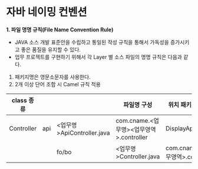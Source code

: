 # 자바 네이밍 컨벤션

**1. 파일 명명 규칙(File Name Convention Rule)**
- JAVA 소스 개발 표준안을 수립하고 통일된 작성 규칙을 통해서 가독성을 증가시키고 좋은 품질을 유지할 수 있다.
- 업무 프로젝트를 구현하기 위해서 각 Layer 별 소스 파일의 명명 규칙은 다음과 같다.
1. 패키지명은 영문소문자를 사용한다.
2. 2개 이상 단어 조합 시 Camel  규칙 적용


| class 종류 ||| 파일명 구성  | 위치 패키지 또는 디렉토리  | 예 |
|---|---|---|---|---|---|
| Controller | api  | <업무명>ApiController.java  |  com.cname.<업무명><업무영역>.controller | DisplayApiController.java |
||| fo/bo | <업무명>Controller.java  |  com.cname.<업무명><업무영역>.controller | DisplayController.java |
